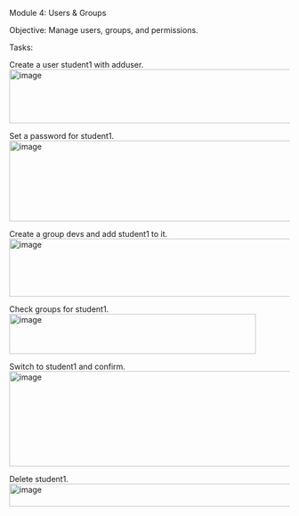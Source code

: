 Module 4: Users & Groups

Objective: Manage users, groups, and permissions.

Tasks:

Create a user student1 with adduser.
<img width="835" height="97" alt="image" src="https://github.com/user-attachments/assets/63566762-6fc2-481d-b7b9-8d8d9078a3e0" />

Set a password for student1.
<img width="628" height="145" alt="image" src="https://github.com/user-attachments/assets/d506c26a-0892-49f9-93ec-4a0f5864fb9c" />

Create a group devs and add student1 to it.
<img width="628" height="104" alt="image" src="https://github.com/user-attachments/assets/c22b51aa-e306-458c-8a07-626da600d74b" />

Check groups for student1.
<img width="443" height="72" alt="image" src="https://github.com/user-attachments/assets/d6b17071-5fc4-4b33-8161-3be2ee134414" />

Switch to student1 and confirm.
<img width="648" height="171" alt="image" src="https://github.com/user-attachments/assets/56a34107-a423-4943-84ac-220b1c6bc913" />

Delete student1.
<img width="505" height="41" alt="image" src="https://github.com/user-attachments/assets/ab3a1add-7157-4ced-8efe-1a4ac0c10337" />
